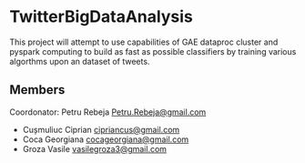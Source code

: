 # TwitterBigDataAnalysis

This project will attempt to use capabilities of GAE dataproc cluster and pyspark computing to build as fast as possible classifiers by training various algorthms upon an dataset of tweets.

## Members
Coordonator: Petru Rebeja
   Petru.Rebeja@gmail.com  
- Cușmuliuc Ciprian   cipriancus@gmail.com
- Coca Georgiana   cocageorgiana@gmail.com
- Groza Vasile   vasilegroza3@gmail.com

